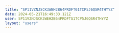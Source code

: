 ```yaml
---
title: "SP11VZNJSCK3WEH2B64PRDFTG1TCP5J6QSR4THYYZ"
date: 2024-05-21T16:49:33.121Z
user: SP11VZNJSCK3WEH2B64PRDFTG1TCP5J6QSR4THYYZ
layout: "users"
---
```

    